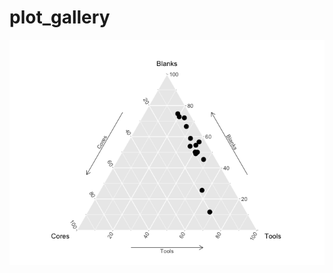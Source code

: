 # plot_gallery

[![](ternary_diagram/tenary_plot_files/figure-html/unnamed-chunk-1-1.png)](ternary_diagram/tenary_plot.md)